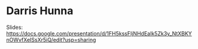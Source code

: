 # Darris Hunna

Slides: https://docs.google.com/presentation/d/1FH5kssFIjNHdEaIk5Zk3y_NtXBKYnOWvfXeISsXr5iQ/edit?usp=sharing
